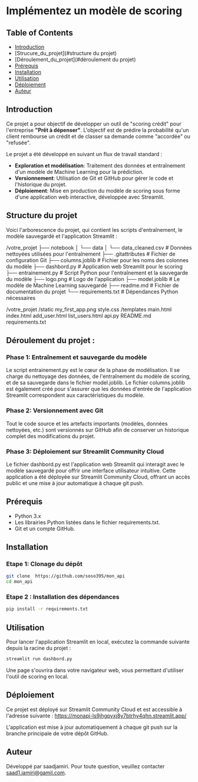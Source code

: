 # Implémentez un modèle de scoring

## Table of Contents
- [Introduction](#introduction)
- [Strucure_du_projet](#structure du projet)
- [Déroulement_du_projet](#déroulement du projet)
- [Prérequis](#prérequis)
- [Installation](#installation)
- [Utilisation](#utilisation)
- [Déploiement](#déploiement)
- [Auteur](#auteur)

## Introduction
Ce projet a pour objectif de développer un outil de "scoring crédit" pour l'entreprise **"Prêt à dépenser"**. L'objectif est de prédire la probabilité qu'un client rembourse un crédit et de classer sa demande comme "accordée" ou "refusée".

Le projet a été développé en suivant un flux de travail standard :

- **Exploration et modélisation**: Traitement des données et entraînement d'un modèle de Machine Learning pour la prédiction.
- **Versionnement**: Utilisation de Git et GitHub pour gérer le code et l'historique du projet.
- **Déploiement**: Mise en production du modèle de scoring sous forme d'une application web interactive, développée avec Streamlit.


## Structure du projet

Voici l'arborescence du projet, qui contient les scripts d'entraînement, le modèle sauvegardé et l'application Streamlit :

/votre_projet
├── notebook
│   └── data
│       └── data_cleaned.csv  # Données nettoyées utilisées pour l'entraînement
├── .gitattributes          # Fichier de configuration Git
├── columns.joblib          # Fichier pour les noms des colonnes du modèle
├── dashbord.py             # Application web Streamlit pour le scoring
├── entrainement.py         # Script Python pour l'entraînement et la sauvegarde du modèle
├── logo.png                # Logo de l'application
├── model.joblib            # Le modèle de Machine Learning sauvegardé
├── readme.md               # Fichier de documentation du projet
└── requirements.txt        # Dépendances Python nécessaires


/votre_projet
    /static
        my_first_app.png
        style.css
    /templates
        main.html
        index.html
        add_user.html
        list_users.html
    api.py
    README.md
    requirements.txt

## Déroulement du projet :

### Phase 1: Entraînement et sauvegarde du modèle
Le script entrainement.py est le cœur de la phase de modélisation. Il se charge du nettoyage des données, de l'entraînement du modèle de scoring, et de sa sauvegarde dans le fichier model.joblib. Le fichier columns.joblib est également créé pour s'assurer que les données d'entrée de l'application Streamlit correspondent aux caractéristiques du modèle.

### Phase 2: Versionnement avec Git 
Tout le code source et les artefacts importants (modèles, données nettoyées, etc.) sont versionnés sur GitHub afin de conserver un historique complet des modifications du projet.

### Phase 3: Déploiement sur Streamlit Community Cloud
Le fichier dashbord.py est l'application web Streamlit qui interagit avec le modèle sauvegardé pour offrir une interface utilisateur intuitive. Cette application a été déployée sur Streamlit Community Cloud, offrant un accès public et une mise à jour automatique à chaque git push.

## Prérequis
- Python 3.x
- Les librairies Python listées dans le fichier requirements.txt.
- Git et un compte GitHub.

## Installation

### Etape 1: Clonage du dépôt
```bash
git clone  https://github.com/soso395/mon_api
cd mon_api
```
### Etape  2 : Installation des dépendances
```bash
pip install -r requirements.txt
```


## Utilisation
Pour lancer l'application Streamlit en local, exécutez la commande suivante depuis la racine du projet :

```bash
streamlit run dashbord.py
```
Une page s'ouvrira dans votre navigateur web, vous permettant d'utiliser l'outil de scoring en local.

## Déploiement
Ce projet est déployé sur Streamlit Community Cloud et est accessible à l'adresse suivante :
 https://monapi-ls9jhgpyxj8y7btrhy4qhn.streamlit.app/

L'application est mise à jour automatiquement à chaque git push sur la branche principale de votre dépôt GitHub.

## Auteur

Développé par saadjamiri. Pour toute question, veuillez contacter saad1.jamiri@gamil.com.
